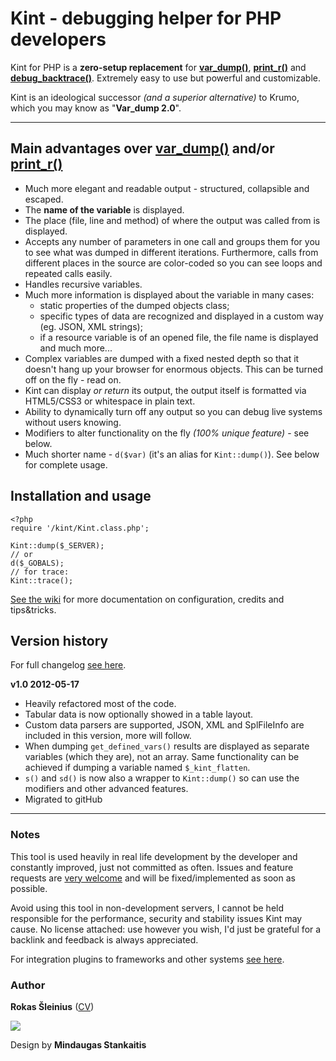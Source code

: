 # Kint - debugging helper for PHP developers

Kint for PHP is a **zero-setup replacement** for **[var_dump()](http://php.net/manual/en/function.var-dump.php)**, **[print_r()](http://php.net/manual/en/function.print-r.php)** and **[debug_backtrace()](http://php.net/manual/en/function.debug-backtrace.php)**. Extremely easy to use but powerful and customizable.

Kint is an ideological successor _(and a superior alternative)_ to Krumo, which you may know as "**Var_dump 2.0**".

----

## Main advantages over [var_dump()](http://php.net/manual/en/function.var-dump.php) and/or [print_r()](http://php.net/manual/en/function.print-r.php)
  * Much more elegant and readable output - structured, collapsible and escaped.
  * The **name of the variable** is displayed.
  * The place (file, line and method) of where the output was called from is displayed.
  * Accepts any number of parameters in one call and groups them for you to see what was dumped in different iterations. Furthermore, calls from different places in the source are color-coded so you can see loops and repeated calls easily.
  * Handles recursive variables.
  * Much more information is displayed about the variable in many cases:
    - static properties of the dumped objects class;
    - specific types of data are recognized and displayed in a custom way (eg. JSON, XML strings);
    - if a resource variable is of an opened file, the file name is displayed and much more...
  * Complex variables are dumped with a fixed nested depth so that it doesn't hang up your browser for enormous objects. This can be turned off on the fly - read on.
  * Kint can display *or return* its output, the output itself is formatted via HTML5/CSS3 or whitespace in plain text.
  * Ability to dynamically turn off any output so you can debug live systems without users knowing.
  * Modifiers to alter functionality on the fly *(100% unique feature)* - see below.
  * Much shorter name - `d($var)` (it's an alias for `Kint::dump()`). See below for complete usage.

## Installation and usage

    <?php
    require '/kint/Kint.class.php';

    Kint::dump($_SERVER);
    // or
    d($_GOBALS);
    // for trace:
    Kint::trace();



[See the wiki](https://github.com/raveren/kint/wiki) for more documentation on configuration, credits and tips&tricks.

## Version history

For full changelog [see here](https://github.com/raveren/kint/wiki/Changelog).

**v1.0 2012-05-17**
  * Heavily refactored most of the code.
  * Tabular data is now optionally showed in a table layout.
  * Custom data parsers are supported, JSON, XML and SplFileInfo are included in this version, more will follow.
  * When dumping `get_defined_vars()` results are displayed as separate variables (which they are), not an array. Same functionality can be achieved if dumping a variable named `$_kint_flatten`.
  * `s()` and `sd()` is now also a wrapper to `Kint::dump()` so can use the modifiers and other advanced features.
  * Migrated to gitHub

***

### Notes

This tool is used heavily in real life development by the developer and constantly improved, just not committed as often. Issues and feature requests are [very welcome](https://github.com/raveren/kint/issues) and will be fixed/implemented as soon as possible.

Avoid using this tool in non-development servers, I cannot be held responsible for the performance, security and stability issues Kint may cause. No license attached: use however you wish, I'd just be grateful for a backlink and feedback is always appreciated.

For integration plugins to frameworks and other systems [see here](https://github.com/raveren/kint/wiki/Kint-used-elsewhere).

### Author

**Rokas Šleinius** (<a href="http://careers.stackoverflow.com/rokas-sleinius" title="Rokas Šleinius CV">CV</a>)

![](http://img199.yfrog.com/img199/4323/imageda.png)

Design by **Mindaugas Stankaitis**